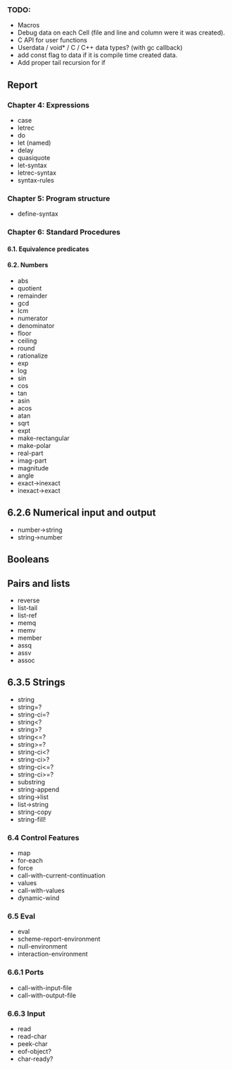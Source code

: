### TODO:
* Macros
* Debug data on each Cell (file and line and column were it was created).
* C API for user functions
* Userdata / void* / C / C++ data types? (with gc callback)
* add const flag to data if it is compile time created data.
* Add proper tail recursion for if

## Report
### Chapter 4: Expressions
* case
* letrec
* do
* let (named)
* delay
* quasiquote <qq template>
* let-syntax
* letrec-syntax
* syntax-rules

### Chapter 5: Program structure
* define-syntax

### Chapter 6: Standard Procedures
#### 6.1. Equivalence predicates
#### 6.2. Numbers
* abs
* quotient
* remainder
* gcd
* lcm
* numerator
* denominator
* floor
* ceiling
* round
* rationalize
* exp  
* log  
* sin  
* cos  
* tan 
* asin 
* acos
* atan
* sqrt
* expt
* make-rectangular
* make-polar
* real-part
* imag-part
* magnitude
* angle
* exact->inexact
* inexact->exact

## 6.2.6  Numerical input and output

* number->string
* string->number

## Booleans
## Pairs and lists
* reverse
* list-tail
* list-ref
* memq
* memv
* member
* assq
* assv
* assoc


## 6.3.5 Strings
* string
* string=?
* string-ci=?
* string<?
* string>?
* string<=?
* string>=?
* string-ci<?
* string-ci>?
* string-ci<=?
* string-ci>=?
* substring
* string-append
* string->list
* list->string
* string-copy
* string-fill!

### 6.4 Control Features
* map
* for-each
* force
* call-with-current-continuation
* values
* call-with-values
* dynamic-wind

### 6.5 Eval
* eval
* scheme-report-environment
* null-environment
* interaction-environment

### 6.6.1 Ports
* call-with-input-file
* call-with-output-file

### 6.6.3 Input
* read
* read-char
* peek-char
* eof-object?
* char-ready?